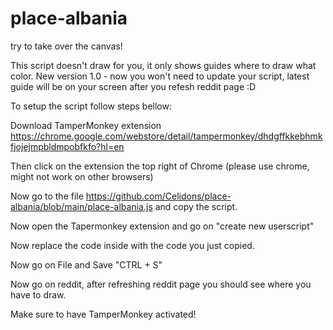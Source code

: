 # place-albania
try to take over the canvas!

This script doesn't draw for you, it only shows guides where to draw what color. New version 1.0 - now you won't need to update your script, latest guide will be on your screen after you refesh reddit page :D

To setup the script follow steps bellow:

Download TamperMonkey extension https://chrome.google.com/webstore/detail/tampermonkey/dhdgffkkebhmkfjojejmpbldmpobfkfo?hl=en

Then click on the extension the top right of Chrome (please use chrome, might not work on other browsers)

Now go to the file https://github.com/Celidons/place-albania/blob/main/place-albania.js
and copy the script.

Now open the Tapermonkey extension and go on "create new userscript"

Now replace the code inside with the code you just copied.

Now go on File and Save "CTRL + S"

Now go on reddit, after refreshing reddit page you should see where you have to draw.

Make sure to have TamperMonkey activated!

